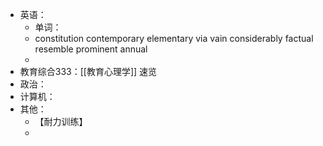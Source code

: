 - 英语：
	- 单词：
	- constitution
	  contemporary
	  elementary
	  via
	  vain
	  considerably
	  factual
	  resemble
	  prominent
	  annual
	-
- 教育综合333：[[教育心理学]] 速览
- 政治：
- 计算机：
- 其他：
	- 【耐力训练】
	-
